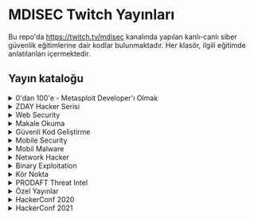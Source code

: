 
# MDISEC Twitch Yayınları

Bu repo'da https://twitch.tv/mdisec kanalında yapılan kanlı-canlı siber güvenlik eğitimlerine dair kodlar bulunmaktadır. Her klasör, ilgili eğitimde anlatılanları içermektedir.

## Yayın kataloğu

<details>
  <summary>0'dan 100'e - Metasploit Developer'ı Olmak</summary>

  1. 0x01 | İlk Yayın & Giriş
     * [https://www.twitch.tv/videos/586348522](https://www.twitch.tv/videos/586348522)
     * [https://www.youtube.com/watch?v=oKUzpaWxrfY](https://www.youtube.com/watch?v=oKUzpaWxrfY)
  2. 0x02 | Vulnerable Uygulama Yazıp, Auxiliary Modülü Geliştirmeye Giriş
     * [https://www.twitch.tv/videos/586761795](https://www.twitch.tv/videos/586761795) - [**Yayında yazılanlar**](docs/Metasploit_Gelistiricisi_Olmak/0x02_Aux_Modulu_Giris/)
     * [https://www.youtube.com/watch?v=STaFfB9SEtQ](https://www.youtube.com/watch?v=STaFfB9SEtQ)
  3. 0x03 | Bütünüyle Bir Auxiliary Modülü Geliştirme
     * [https://www.twitch.tv/videos/589457635](https://www.twitch.tv/videos/589457635) - [**Yayında yazılanlar**](docs/Metasploit_Gelistiricisi_Olmak/0x03_Aux_Modulu_Cred_Store/)
     * [https://www.youtube.com/watch?v=Llw3C-49yGI](https://www.youtube.com/watch?v=Llw3C-49yGI)
  4. 0x04 | Exploit Modülü Geliştirmeye Giriş
     * [https://www.twitch.tv/videos/593008248](https://www.twitch.tv/videos/593008248) - [**Yayında yazılanlar**](docs/Metasploit_Gelistiricisi_Olmak/0x04_Exploit_Modulu_VestaCP/)
     * [https://www.youtube.com/watch?v=azKgRvD5FM0](https://www.youtube.com/watch?v=azKgRvD5FM0)
  5. 0x05 | Shellcode Nedir? MSF Payload Üretim Mimarisine Giriş \w @egeblc
     * [https://www.twitch.tv/videos/604445231](https://www.twitch.tv/videos/604445231)
     * [https://www.youtube.com/watch?v=cy_1LTDjOcs](https://www.youtube.com/watch?v=cy_1LTDjOcs)
  6. 0x06 | Meterpreter nedir ve nasıl çalışır? \w @egeblc
     * [https://www.twitch.tv/videos/660338600](https://www.twitch.tv/videos/660338600)
     * [https://www.youtube.com/watch?v=XbfDIaHdy3s](https://www.youtube.com/watch?v=XbfDIaHdy3s)

</details>

<details>
  <summary>ZDAY Hacker Serisi</summary>

  1. 0x01 | 0day Vulnerability Research Dünyasına Giriş
     * [https://www.twitch.tv/videos/591402933](https://www.twitch.tv/videos/591402933)
     * [https://www.youtube.com/watch?v=S1GKkBGkf6Q](https://www.youtube.com/watch?v=S1GKkBGkf6Q)
  2. 0x02 | GravCMS Unauthenticated Arbitrary YAML Write/Update RCE 0day & MSF Development
     * [https://www.twitch.tv/videos/976640280](https://www.twitch.tv/videos/976640280)
     * [https://www.youtube.com/watch?v=sh49xqJIl2Q](https://www.youtube.com/watch?v=sh49xqJIl2Q)
  3. 0x03 | Schlix CMS Kaynak Kod Analizi ve 0day Zafiyet Araştırmacılığı
     * [https://www.twitch.tv/videos/1016922329](https://www.twitch.tv/videos/1016922329)
     * [https://www.youtube.com/watch?v=PfxPOMI8v9k](https://www.youtube.com/watch?v=PfxPOMI8v9k)
  4. 0x04 | Pardus 21 Linux Distro – Remote Code Execution 0day Güvenlik Açığı ve Analizi
     * [https://www.twitch.tv/videos/1147792457](https://www.twitch.tv/videos/1147792457)
     * [https://www.youtube.com/watch?v=ZTutAgjnBp4](https://www.youtube.com/watch?v=ZTutAgjnBp4)
  5. 0x05 | Pardus LiderAhenk 0day Zafiyeti – Tüm Pardus Bilgisayarlarınız BANA Ait ! (CVE-2021-3825)
     * [https://www.twitch.tv/videos/1157220423](https://www.twitch.tv/videos/1157220423)
     * [https://www.youtube.com/watch?v=CMHQwDgi8xY](https://www.youtube.com/watch?v=CMHQwDgi8xY)
  6. 0x06 | HAVELSAN Liman MYS 0day Remote Code Execution
     * [https://www.twitch.tv/videos/1161923638](https://www.twitch.tv/videos/1161923638)
     * [https://www.youtube.com/watch?v=1VDS6tP1G6I](https://www.youtube.com/watch?v=1VDS6tP1G6I)

</details>

<details>
  <summary>Web Security</summary>

  1. 0x01 | SQL Injection'ı Bütünüyle Anlamak
     * [https://www.twitch.tv/videos/595111162](https://www.twitch.tv/videos/595111162)
     * [https://www.youtube.com/watch?v=WtHnT73NaaQ](https://www.youtube.com/watch?v=WtHnT73NaaQ)
  2. 0x02 | IDOR Insecure Direct Object Reference Zafiyetleri Hakkında Her şey
     * [https://www.twitch.tv/videos/597782271](https://www.twitch.tv/videos/597782271)
     * [https://www.youtube.com/watch?v=TsJ2XPuGe1k](https://www.youtube.com/watch?v=TsJ2XPuGe1k)
  3. 0x03 | Session'ı ve CSRF Zafiyetini Anlamak. SameSite Cookie Önlemi E-ticareti Nasıl Yok Etti
     * [https://www.twitch.tv/videos/601669993](https://www.twitch.tv/videos/601669993)
     * [https://www.youtube.com/watch?v=CKHai0OW6BY](https://www.youtube.com/watch?v=CKHai0OW6BY)
  4. 0x04 | Bir Hacker'ın Gözünden Modern Web Nasıl Çalışır?
     * [https://www.twitch.tv/videos/615150454](https://www.twitch.tv/videos/615150454) - [**Yayın özeti belge**](docs/Web_Security_101/0x04_Bir_Hackerin_Gozunden_Web/README.md)
     * [https://www.youtube.com/watch?v=3AgDSw0I89A](https://www.youtube.com/watch?v=3AgDSw0I89A)
  5. 0x05 | HackerConf.Stream! Goygoy ve Akabinde Web Security Academy'e Dalış
     * [https://www.twitch.tv/videos/620066004](https://www.twitch.tv/videos/620066004)
     * [https://www.youtube.com/watch?v=iYPqOWJR1nY](https://www.youtube.com/watch?v=iYPqOWJR1nY)
  6. 0x06 | Siber Güvenlik Üzerine Goygoy ve Web Security Academy 2nd Edition
     * [https://www.twitch.tv/videos/622045050](https://www.twitch.tv/videos/622045050)
     * [https://www.youtube.com/watch?v=IfYyFMydLV4](https://www.youtube.com/watch?v=IfYyFMydLV4)
  7. 0x07 | XML external entity (XXE) Injection
     * [https://www.twitch.tv/videos/625002543](https://www.twitch.tv/videos/625002543)
     * [https://www.youtube.com/watch?v=-BPnSQou8yw](https://www.youtube.com/watch?v=-BPnSQou8yw)
  8. 0x08 | XSS Güvenlik Zafiyeti Hakkında Her Şey Part - 1
     * [https://www.twitch.tv/videos/631760884](https://www.twitch.tv/videos/631760884)
     * [https://www.youtube.com/watch?v=NFD3vZ-lIgI](https://www.youtube.com/watch?v=NFD3vZ-lIgI)
  9. 0x09 | XSS Güvenlik Zafiyeti Serüvenine Devam Part 2
     * [https://www.twitch.tv/videos/633696324](https://www.twitch.tv/videos/633696324)
     * [https://www.youtube.com/watch?v=xXbDhyKo9B8](https://www.youtube.com/watch?v=xXbDhyKo9B8)
  10. 0x0A | Web Security Academy'den Devam Ediyoruz
      * [https://www.twitch.tv/videos/647062163](https://www.twitch.tv/videos/647062163)
      * [https://www.youtube.com/watch?v=ebLgQiG7ACw](https://www.youtube.com/watch?v=ebLgQiG7ACw)
  11. 0x0B | Web Security Academy'de XSS Çözmeye Devam
      * [https://www.twitch.tv/videos/653702937](https://www.twitch.tv/videos/653702937)
      * [https://www.youtube.com/watch?v=Cy9qGc_A_Ic](https://www.youtube.com/watch?v=Cy9qGc_A_Ic)
  12. 0x0C | Deserialization Zafiyetlerini Anlamak
      * [https://www.twitch.tv/videos/667200179](https://www.twitch.tv/videos/667200179) - Episode 1
      * [https://www.twitch.tv/videos/667200155](https://www.twitch.tv/videos/667200155) - Episode 2
      * [https://www.youtube.com/watch?v=0Oj8FVDcpwU](https://www.youtube.com/watch?v=0Oj8FVDcpwU0) - Episode 1
      * [https://www.youtube.com/watch?v=wvNGCBDbENY](https://www.youtube.com/watch?v=wvNGCBDbENY) - Episode 2
  13. 0x0D | Deserialization Exploitation
      * [https://www.twitch.tv/videos/670847022](https://www.twitch.tv/videos/670847022)
      * [https://www.youtube.com/watch?v=kk43YwA6OFI](https://www.youtube.com/watch?v=kk43YwA6OFI)
  14. 0x0E | SSL Temelde Nedir ? HSTS
      * [https://www.twitch.tv/videos/727300811](https://www.twitch.tv/videos/727300811)
      * [https://www.youtube.com/watch?v=XlgG-Aw2nos](https://www.youtube.com/watch?v=XlgG-Aw2nos)
  15. 0x0F | OS Command Injection
      * [https://www.twitch.tv/videos/734409889](https://www.twitch.tv/videos/734409889)
      * [https://www.youtube.com/watch?v=X7pzc8zgL6I](https://www.youtube.com/watch?v=X7pzc8zgL6I)
  16. 0x10 | Information Disclosure
      * [https://www.twitch.tv/videos/736775441](https://www.twitch.tv/videos/736775441)
  17. 0x11 | Authentication
      * [https://www.twitch.tv/videos/743634792](https://www.twitch.tv/videos/743634792)
  18. 0x12 | CS253 Sınavına Giriyor MDISEC
      * [https://www.twitch.tv/videos/748045222](https://www.twitch.tv/videos/748045222)
      * [https://www.youtube.com/watch?v=6QaJ59AMkDg](https://www.youtube.com/watch?v=6QaJ59AMkDg)
  19. 0x13 | Host Header Manipulations
      * [https://www.twitch.tv/videos/761496821](https://www.twitch.tv/videos/761496821)
      * [https://www.youtube.com/watch?v=I6LZ6e5O-Ao](https://www.youtube.com/watch?v=I6LZ6e5O-Ao)
  20. 0x14 | Back back back tick ^^
      * [https://www.twitch.tv/videos/775545752](https://www.twitch.tv/videos/775545752)
      * [https://www.youtube.com/watch?v=NDPUSV802xY](https://www.youtube.com/watch?v=NDPUSV802xY)
  21. 0x15 | Yeni Burp Suite 2020.11 ve SSRF Giriş
      * [https://www.twitch.tv/videos/797189256](https://www.twitch.tv/videos/797189256)
      * [https://www.youtube.com/watch?v=5rbQaOepMls](https://www.youtube.com/watch?v=5rbQaOepMls)
  22. 0x16 | Server-Side Request Forgery Nedir?
      * [https://www.twitch.tv/videos/807479042](https://www.twitch.tv/videos/807479042)
      * [https://www.youtube.com/watch?v=2ONduwyqYUA](https://www.youtube.com/watch?v=2ONduwyqYUA)
  23. 0x17 | Server-Side Template Injection Giriş - 1
      * [https://www.twitch.tv/videos/815510114](https://www.twitch.tv/videos/815510114)
      * [https://www.youtube.com/watch?v=w-GbdWzss0g](https://www.youtube.com/watch?v=w-GbdWzss0g)
  24. 0x18 | Directory Traversal ../../etc/passwd
      * [https://www.twitch.tv/videos/839611874](https://www.twitch.tv/videos/839611874)
      * [https://www.youtube.com/watch?v=wNMyiqixL1g](https://www.youtube.com/watch?v=wNMyiqixL1g)
  25. 0x19 | Source-Code Review SonarSource #CodeChallenge 2020 !
      * [https://www.twitch.tv/videos/848618417](https://www.twitch.tv/videos/848618417)
      * [https://www.youtube.com/watch?v=V_ogHUIF8E0](https://www.youtube.com/watch?v=V_ogHUIF8E0)
  26. 0x1A | OAuth Zafiyetleri
      * [https://www.twitch.tv/videos/897024665](https://www.twitch.tv/videos/897024665)
      * [https://www.youtube.com/watch?v=R8K6e-oTmwo](https://www.youtube.com/watch?v=R8K6e-oTmwo)
  27. 0x1B | OAuth Zafiyetleri Reloaded
      * [https://www.twitch.tv/videos/899537119](https://www.twitch.tv/videos/899537119)
      * [https://www.youtube.com/watch?v=scs6PJ8qMuw](https://www.youtube.com/watch?v=scs6PJ8qMuw)
  28. 0x1C | Web Cache Nedir ? Web Cache Poisoning Zafiyeti
      * [https://www.twitch.tv/videos/924318160](https://www.twitch.tv/videos/924318160)
      * [https://www.youtube.com/watch?v=U5bx4ZXdmRI](https://www.youtube.com/watch?v=U5bx4ZXdmRI)
  29. 0x1D | Burp DOM Invader
      * [https://www.twitch.tv/videos/1086833157](https://www.twitch.tv/videos/1086833157)
      * [https://www.youtube.com/watch?v=s63LYfE0HRY](https://www.youtube.com/watch?v=s63LYfE0HRY)
  30. 0x1E | HTTP Request Smuggling ve HTTP/2 Downgrade Attack Zafiyeti
      * [https://www.twitch.tv/videos/1117429756](https://www.twitch.tv/videos/1117429756)
      * [https://www.youtube.com/watch?v=C20e0VYqY84](https://www.youtube.com/watch?v=C20e0VYqY84)
  31. 0x1F | File Upload Zafiyetleri ve Web Security Academy
      * [https://www.twitch.tv/videos/1226139712](https://www.twitch.tv/videos/1226139712)
      * [https://www.youtube.com/watch?v=-Ynsx0z-MsQ](https://www.youtube.com/watch?v=-Ynsx0z-MsQ)
  32. 0x20 | SonarSource 2021 - Güvenlik Zafiyeti Takvimi Challenge !
      * [https://www.twitch.tv/videos/1232694851](https://www.twitch.tv/videos/1232694851)
      * [https://www.youtube.com/watch?v=KoczwcJUagY](https://www.youtube.com/watch?v=KoczwcJUagY)


</details>

<details>
  <summary>Makale Okuma</summary>

   1. 0x01 | Apple'da Bulunan RCE Zafiyetinin Analizi
      * [https://www.twitch.tv/videos/877256473](https://www.twitch.tv/videos/877256473)
      * [https://www.youtube.com/watch?v=NDiliDHYE_0](https://www.youtube.com/watch?v=NDiliDHYE_0)
   2. 0x02 | CVE-2020-16875 RCE Microsoft Exchange Online Analizi
      * [https://www.twitch.tv/videos/883611601](https://www.twitch.tv/videos/883611601)
      * [https://www.youtube.com/watch?v=wG_9cgX-S3U](https://www.youtube.com/watch?v=wG_9cgX-S3U)
   3. 0x03 | Top 10 Web Hacking Techniques of 2020 Anketi Analizi
      * [https://www.youtube.com/watch?v=X66Chpua0So](https://www.youtube.com/watch?v=X66Chpua0So)
   4. 0x04 | Gitlab Arbitrary File Read Zafiyetinin Analizi
      * [https://www.twitch.tv/videos/887619016](https://www.twitch.tv/videos/887619016)
      * [https://www.youtube.com/watch?v=kipB68q-ZnE](https://www.youtube.com/watch?v=kipB68q-ZnE)
   5. 0x05 | Github Zincirleme SSRF'ler ile RCE Zafiyetinin Analizi
      * [https://www.twitch.tv/videos/890162930](https://www.twitch.tv/videos/890162930)
      * [https://www.youtube.com/watch?v=WgCZ90m6m9M](https://www.youtube.com/watch?v=WgCZ90m6m9M)
   6. 0x06 | pip,npm,gem install Riskleri... Typosquatting & Dependency Confusion Mevzusu
      * [https://www.twitch.tv/videos/908678053](https://www.twitch.tv/videos/908678053)
      * [https://www.youtube.com/watch?v=q5F3OUJu8c4](https://www.youtube.com/watch?v=q5F3OUJu8c4)
   7. 0x07 | VMware vCenter RCE (CVE-2021-21972) Analizi
      * [https://www.twitch.tv/videos/926867627](https://www.twitch.tv/videos/926867627)
      * [https://www.youtube.com/watch?v=mRrAcinvwvE](https://www.youtube.com/watch?v=mRrAcinvwvE)
   8. 0x08 | PHP Supply Chain Attack on Composer (CVE-2021-29472) Analizi
      * [https://www.twitch.tv/videos/1009803490](https://www.twitch.tv/videos/1009803490)
      * [https://www.youtube.com/watch?v=RjKVcYrtl5w](https://www.youtube.com/watch?v=RjKVcYrtl5w)
   9. 0x09 | 50 Milyon Dolarlık :) Atlassian Confluence Kritik Güvenlik Açığı (CVE-2021-26084) Analizi
      * [https://www.twitch.tv/videos/1136146894](https://www.twitch.tv/videos/1136146894)
      * [https://www.youtube.com/watch?v=8-W2d1GmwyU](https://www.youtube.com/watch?v=8-W2d1GmwyU)

</details>

<details>
  <summary>Güvenli Kod Geliştirme</summary>

  1. 0x01 | Recurity Labs Güvenli Kod Geliştirme Eğitimi - 1
      * [https://www.twitch.tv/videos/866034531](https://www.twitch.tv/videos/866034531)
      * [https://www.youtube.com/watch?v=sUHGPp8o5U4](https://www.youtube.com/watch?v=sUHGPp8o5U4)
  2. 0x02 | Recurity Labs Güvenli Kod Geliştirme Eğitimi - 2
      * [https://www.twitch.tv/videos/872127865](https://www.twitch.tv/videos/872127865)
      * [https://www.youtube.com/watch?v=VRgLcQIqAyk](https://www.youtube.com/watch?v=VRgLcQIqAyk)

</details>

<details>
  <summary>Mobile Security</summary>

  1. 0x01 | Mobile Security Android Temelleri /w Ahmet Bilal Can @0xabc0
     * [https://www.twitch.tv/videos/911212809](https://www.twitch.tv/videos/911212809)
     * [https://www.youtube.com/watch?v=LZUo09l441s](https://www.youtube.com/watch?v=LZUo09l441s)
  2. 0x02 | App Dev Serisi Part 2 /w Ahmet Bilal Can @0xabc0
     * [https://www.twitch.tv/videos/916604981](https://www.twitch.tv/videos/916604981)
     * [https://www.youtube.com/watch?v=GQ7bwUOmVqk](https://www.youtube.com/watch?v=GQ7bwUOmVqk)

</details>


<details>
  <summary>Mobil Malware</summary>

  1. 0x01 | BTC Stealer Zararlısı ile Mobil Malware Dünyasına Giriş /w Ahmet Bilal Can @0xabc0
     * [https://www.twitch.tv/videos/611273156](https://www.twitch.tv/videos/611273156)
  2. 0x02 | Mobil Zararlı Analizi Araç Gereçleri /w Ahmet Bilal Can @0xabc0
     * [https://www.twitch.tv/videos/673801071](https://www.twitch.tv/videos/673801071)

</details>

<details>
  <summary>Network Hacker</summary>

  1. 0x01 | Karanlığı Aydınlat /w Barkın Kılıç @Barknkilic
     * [https://www.twitch.tv/videos/638434083](https://www.twitch.tv/videos/638434083)
     * [https://www.youtube.com/watch?v=FRRk9swhkTo](https://www.youtube.com/watch?v=FRRk9swhkTo)
  2. 0x02 | Ağ Protokollerine Fısılda /w Barkın Kılıç @Barknkilic
     * [https://www.twitch.tv/videos/645094492](https://www.twitch.tv/videos/645094492)
     * [https://www.youtube.com/watch?v=bagwT2KO-gY](https://www.youtube.com/watch?v=bagwT2KO-gY)
  3. 0x03 | VLAN, ICMP ve MITM Saldırıları /w Barkın Kılıç @Barknkilic
     * [https://www.twitch.tv/videos/651833521](https://www.twitch.tv/videos/651833521)
     * [https://www.youtube.com/watch?v=jtVYkmNYDgU](https://www.youtube.com/watch?v=jtVYkmNYDgU)
  4. 0x04 | Yetkilerini Aş /w Barkın Kılıç @Barknkilic
     * [https://www.twitch.tv/videos/658410127](https://www.twitch.tv/videos/658410127)
  5. 0x05 | Windows ve Etki Alanı Dünyasına Giriş /w Barkın Kılıç @Barknkilic
     * [https://www.twitch.tv/videos/665179900](https://www.twitch.tv/videos/665179900)
  6. 0x06 | Kerberos Nedir Ne Değildir? /w Barkın Kılıç @Barknkilic
     * [https://www.twitch.tv/videos/671842462](https://www.twitch.tv/videos/671842462)
  7. 0x07 | Kerberos ve AD Atakları /w Barkın Kılıç @Barknkilic
     * [https://www.twitch.tv/videos/685522897](https://www.twitch.tv/videos/685522897)

</details>

<details>
  <summary>Binary Exploitation</summary>

  OSCE Hazırlık materyallerinin listelendiği repo: [osce-preparation](https://github.com/mdisec/osce-preparation).

  1. 0x01 | Plan ve program
     * [https://www.twitch.tv/videos/687589134](https://www.twitch.tv/videos/687589134)
  2. 0x02 | Practical Reverse Engineering Okumaya Devam
     * [https://www.twitch.tv/videos/692465518](https://www.twitch.tv/videos/692465518)
     * [https://www.youtube.com/watch?v=wbOuHloRkgk](https://www.youtube.com/watch?v=wbOuHloRkgk)
  3. 0x03 | Practical Reverse Engineering Devam Part 2
     * [https://www.twitch.tv/videos/695051786](https://www.twitch.tv/videos/695051786)
     * [https://www.youtube.com/watch?v=wRFneWtzmRk](https://www.youtube.com/watch?v=wRFneWtzmRk)
  4. 0x04 | Practical Reverse Engineering Devam Part 3
     * [https://www.twitch.tv/videos/695487222](https://www.twitch.tv/videos/695487222)
     * [https://www.youtube.com/watch?v=281WfO9Zg9w](https://www.youtube.com/watch?v=281WfO9Zg9w)
  5. 0x05 | Corelan.be Overflow 0x01
     * [https://www.twitch.tv/videos/698151945](https://www.twitch.tv/videos/698151945)
     * [https://www.youtube.com/watch?v=yAKUehUvNFs](https://www.youtube.com/watch?v=yAKUehUvNFs)
  6. 0x06 | Corelan.be Overflow 0x02
     * [https://www.twitch.tv/videos/699337296](https://www.twitch.tv/videos/699337296)
     * [https://www.youtube.com/watch?v=lmvq_8q8SyU](https://www.youtube.com/watch?v=lmvq_8q8SyU)
  7. 0x07 | Corelan.be Overflow 0x03
     * [https://www.twitch.tv/videos/700208675](https://www.twitch.tv/videos/700208675)
     * [https://www.youtube.com/watch?v=An2Q-kryt8s](https://www.youtube.com/watch?v=An2Q-kryt8s)
  8. 0x08 | Life of Portable Executable (PE) \w Ege Balcı
     * [https://www.twitch.tv/videos/701386652](https://www.twitch.tv/videos/701386652)
     * [https://www.youtube.com/watch?v=4pvJwtQVdg4](https://www.youtube.com/watch?v=4pvJwtQVdg4)
  9. 0x09 | Corelan.be Overflow 0x04 SEH Exploitation
     * [https://www.twitch.tv/videos/702391815](https://www.twitch.tv/videos/702391815)
     * [https://www.youtube.com/watch?v=D_deeN4Ksw8](https://www.youtube.com/watch?v=D_deeN4Ksw8)
  10. 0x0A | Corelan.be Overflow 0x05 SEH and Moaar!
      * [https://www.twitch.tv/videos/705249480](https://www.twitch.tv/videos/705249480) - Part 1
      * [https://www.twitch.tv/videos/705249666](https://www.twitch.tv/videos/705249666) - Part 2
      * [https://www.youtube.com/watch?v=ZCNv0hwd58c](https://www.youtube.com/watch?v=ZCNv0hwd58c) - Part 1
      * [https://www.youtube.com/watch?v=p9zXv32pNlc](https://www.youtube.com/watch?v=p9zXv32pNlc) - Part 2
  11. 0x0B | Corelan.be Overflow 0x06 SafeSEH Bypass
      * [https://www.twitch.tv/videos/706253983](https://www.twitch.tv/videos/706253983)
      * [https://www.youtube.com/watch?v=qwpFOrNmsSk](https://www.youtube.com/watch?v=qwpFOrNmsSk)
  12. 0x0C | Corelan.be Overflow 0x06 DEP Data Execution Prevention
      * [https://www.twitch.tv/videos/707115991](https://www.twitch.tv/videos/707115991)
      * [https://www.youtube.com/watch?v=zn3vyZ-JPkY](https://www.youtube.com/watch?v=zn3vyZ-JPkY)
  13. 0x0D | Corelan.be Overflow 0x06 DEP Bypass and ROP
      * [https://www.twitch.tv/videos/712079900](https://www.twitch.tv/videos/712079900)
  14. 0x0E | Corelan.be Overflow 0x10 Final
      * [https://www.twitch.tv/videos/713292141](https://www.twitch.tv/videos/713292141)
      * [https://www.youtube.com/watch?v=dh2sw2eQ34w](https://www.youtube.com/watch?v=dh2sw2eQ34w)
  15. 0x0F | Moaaar! Exploitation & ASLR
      * [https://www.twitch.tv/videos/715862488](https://www.twitch.tv/videos/715862488)
  16. 0x10 | Windows Shellcoding - 1
      * [https://www.twitch.tv/videos/729317036](https://www.twitch.tv/videos/729317036)
  17. Final | MDI OSCE Sınavı'na Girdi!
      * [https://www.twitch.tv/videos/784830991](https://www.twitch.tv/videos/784830991)

</details>

<details>
  <summary>Kör Nokta</summary>

  1. 0x01 | Çocuk istismari & pedomap.live projesi
     * [https://www.twitch.tv/videos/689566189](https://www.twitch.tv/videos/689566189)
     * [https://www.youtube.com/watch?v=47bDJOaxHY0](https://www.youtube.com/watch?v=47bDJOaxHY0)
  2. 0x02 | Kör Nokta S1E2 | Sahte Siteler
     * [https://www.twitch.tv/videos/708117886](https://www.twitch.tv/videos/708117886)
     * [https://www.youtube.com/watch?v=91CkhFN8qdw](https://www.youtube.com/watch?v=91CkhFN8qdw)
  3. 0x03 | Güvenli İletişim
     * [https://www.twitch.tv/videos/914097437](https://www.twitch.tv/videos/914097437)
     * [https://www.youtube.com/watch?v=ly_dhtuL5A8](https://www.youtube.com/watch?v=ly_dhtuL5A8)
  4. 0x04 | Bitcoin ve Kripto Para Alım Satım Platformları ve Siber Güvenlik
     * [https://www.twitch.tv/videos/1000342581](https://www.twitch.tv/videos/1000342581)
     * [https://www.youtube.com/watch?v=p1l8ZVv2NQo](https://www.youtube.com/watch?v=p1l8ZVv2NQo)
     
</details>

<details>
  <summary>PRODAFT Threat Intel</summary>

  1. 0x01 | Operation !SilverFish : Uluslararası Bir Siber Casusluk Operasyonu Perde Arkası
      * [https://www.twitch.tv/videos/961508374](https://www.twitch.tv/videos/961508374)
      * [https://www.youtube.com/watch?v=0fllYA9KqI8](https://www.youtube.com/watch?v=0fllYA9KqI8)
  2. 0x02 | PRODAFT Threat Intel: Conti Ransomware Group Analysis with Ege Balcı
     * [https://www.twitch.tv/videos/1220323746](https://www.twitch.tv/videos/1220323746)
     * [https://www.youtube.com/watch?v=HnUDdA6SHaU](https://www.youtube.com/watch?v=HnUDdA6SHaU)

     
</details>

<details>
  <summary>Özel Yayınlar</summary>

  1. 0x01 | HackerOne Yayını! Hacking ve BugBounty Hakkında Her Şey /w @utkusen & @umr4n6
     * [https://www.twitch.tv/videos/606367716](https://www.twitch.tv/videos/606367716)
     * [https://www.youtube.com/watch?v=GMi87PFsgd4](https://www.youtube.com/watch?v=GMi87PFsgd4)
  2. 0x02 | Kanlı-Canlı Blue Team'in Hayatı (splunk + sysmon + zeek + suricata) /w @caliskanfurkan_
     * [https://www.twitch.tv/videos/613223050](https://www.twitch.tv/videos/613223050)
  3. 0x03 | Pazar goygoy'u & Web Security Academy lab'ına kafa üstü dalış
     * [https://www.twitch.tv/videos/616972912](https://www.twitch.tv/videos/616972912)
  4. 0x04 | Siber Güvenlik Goygoyu ve akabinde Tabiki Teknik-Taktik-Kanlı-Canlı Eğitim /w Ayşe Bilge @abilgegunduz
     * [https://www.twitch.tv/videos/623873004](https://www.twitch.tv/videos/623873004)
  5. 0x05 | Siber güvenlik üzerine teknik-taktik muhabbet
     * [https://www.twitch.tv/videos/637419886](https://www.twitch.tv/videos/637419886)
  6. 0x06 | CTO ile siber güvenlik üzerine teknik-taktik sohbet /w Oğuzhan YILMAZ
     * [https://www.twitch.tv/videos/640273582](https://www.twitch.tv/videos/640273582)
  7. 0x07 | Siber güvenlik soru-cevap ve yeni streaming pc denemeleri
     * [https://www.twitch.tv/videos/645094322](https://www.twitch.tv/videos/645094322)
  8. 0x08 |  Özel Konuk | Seren Porsuk (@_statex) 
     * [https://www.twitch.tv/videos/723194260](https://www.twitch.tv/videos/723194260)
  9. 0x09 | Güvenlik Ürünlerinin Güvenliği ? since 2015
     * [https://www.twitch.tv/videos/903697575](https://www.twitch.tv/videos/903697575)
     * [https://www.youtube.com/watch?v=EpCcm1zgG-w](https://www.youtube.com/watch?v=EpCcm1zgG-w)
  10. 0x0A | Intigriti XSS Challenge Çözümü /w Buğra
      * [https://www.twitch.tv/videos/906139611](https://www.twitch.tv/videos/906139611)
      * [https://www.youtube.com/watch?v=uGypW1lSoQI](https://www.youtube.com/watch?v=uGypW1lSoQI)
  11. 0x0B | 10 ay boyunca her hafta siber güvenlik eğitimi vermek ? MDISEC kanalının hikayesi
      * [https://www.twitch.tv/videos/920318966](https://www.twitch.tv/videos/920318966)
      * [https://www.youtube.com/watch?v=1hkzHqtI6iY](https://www.youtube.com/watch?v=1hkzHqtI6iY)
  12. 0x0C | Yemeksepeti Vakası Üzerine Sohbet ve Daha Fazlası
      * [https://www.twitch.tv/videos/967405530](https://www.twitch.tv/videos/967405530)
      * [https://www.youtube.com/watch?v=UCfeAEodQd8](https://www.youtube.com/watch?v=UCfeAEodQd8)
  13. 0x0D | Schlix CMS'de Zafiyet Bulan @DevilsGrin ve SonarSource ile Statik Kaynak Kod Analizi
      * [https://www.twitch.tv/videos/1040350233](https://www.twitch.tv/videos/1040350233)
      * [https://www.youtube.com/watch?v=9QyLka4FpU4](https://www.youtube.com/watch?v=9QyLka4FpU4)
  14. 0x0E | Konuk: Kağan IŞILDAK | Offensive Approach to Online Sandboxes ! Any.run Ciğerini Söktük
      * [https://www.twitch.tv/videos/1047120796](https://www.twitch.tv/videos/1047120796)
      * [https://www.youtube.com/watch?v=pu0-Jvg4qQo](https://www.youtube.com/watch?v=pu0-Jvg4qQo)
  15. 0x0F | "SBK, sadece numara girerek istediği kişinin WhatsApp yazışmalarını görebiliyor" Mümkün mü ? EVET !
      * [https://www.twitch.tv/videos/1072783156](https://www.twitch.tv/videos/1072783156)
      * [https://www.youtube.com/watch?v=1h5Er4UE9-k](https://www.youtube.com/watch?v=1h5Er4UE9-k)
  16. 0x10 | Bu mesleğe neden aşığım ! Log4J Güvenlik Zafiyeti
      * [https://www.twitch.tv/videos/1232701035](https://www.twitch.tv/videos/1232701035)
      * [https://www.youtube.com/watch?v=qMnoV63PUbo](https://www.youtube.com/watch?v=qMnoV63PUbo)

</details>

<details>
  <summary>HackerConf 2020</summary>

  1. [EN] Opening & Keynote by Chloé Messdaghi @ChloeMessdaghi
     * [https://www.twitch.tv/videos/630401704](https://www.twitch.tv/videos/630401704)
     * [https://www.youtube.com/watch?v=MZGuYMxyhQ8](https://www.youtube.com/watch?v=MZGuYMxyhQ8)
  2. [TR] Bir Red Team Serüveni by Barkın Kılıç @Barknkilic
     * [https://www.twitch.tv/videos/630401702](https://www.twitch.tv/videos/630401702)
     * [https://www.youtube.com/watch?v=765F9C5YlKU](https://www.youtube.com/watch?v=765F9C5YlKU)
  3. [EN] Deep Dive into Binary Genetics: Detecting code re-use by CFG analysis by Usama Saqib
     * [https://www.twitch.tv/videos/630401703](https://www.twitch.tv/videos/630401703)
     * [https://www.youtube.com/watch?v=C3fB4X1Vezg](https://www.youtube.com/watch?v=C3fB4X1Vezg)
  4. [TR] Hacking Android Games For Fun & Profit by Ahmet Bilal Can @0xabc0
     * [https://www.twitch.tv/videos/630425611](https://www.twitch.tv/videos/630425611)
     * [https://www.youtube.com/watch?v=ixRcso3W5EA](https://www.youtube.com/watch?v=ixRcso3W5EA)
  5. [TR] JUST CHATTING' WITH SPONSORS
     * [https://www.twitch.tv/videos/630425609](https://www.twitch.tv/videos/630425609)
     * [https://www.youtube.com/watch?v=vw4cLiwPTMg](https://www.youtube.com/watch?v=vw4cLiwPTMg)
  6. [TR] Halka Açık Ekran Görüntülerinde "Image Processing" ile Hassas Veri Arama ("ShotLooter") by Utku Şen @utkusen
     * [https://www.twitch.tv/videos/630425607](https://www.twitch.tv/videos/630425607)
     * [https://www.youtube.com/watch?v=KtECdl_mPvY](https://www.youtube.com/watch?v=KtECdl_mPvY)
  7. [EN] Windows Firewall is Enabled By Default: Exploiting Microsoft Protocols by Hossam Mohamed @_wazehell
     * [https://www.twitch.tv/videos/630425608](https://www.twitch.tv/videos/630425608)
     * [https://www.youtube.com/watch?v=u07WM3lEceA](https://www.youtube.com/watch?v=u07WM3lEceA)
  8. [TR] Siber Puzzle Tehdit Avı: Bir APT Saldırısının Analizi by Alparslan Akyıldız
     * [https://www.twitch.tv/videos/630425612](https://www.twitch.tv/videos/630425612)
     * [https://www.youtube.com/watch?v=2D3f8f0Y9lg](https://www.youtube.com/watch?v=2D3f8f0Y9lg)
  9. [TR] Kapanış with Perfect Trio Can Yıldızlı & Koryak Uzan ve MDISEC
     * [https://www.twitch.tv/videos/630425610](https://www.twitch.tv/videos/630425610)
     * [https://www.youtube.com/watch?v=EybV9yjISUg](https://www.youtube.com/watch?v=EybV9yjISUg)
     
</details>



<details>
  <summary>HackerConf 2021</summary>

  1. [TR] Saldırganı Yakalamak - Gökhan Yüceler
     * [https://www.twitch.tv/videos/912324278](https://www.twitch.tv/videos/912324278)
     * [https://www.youtube.com/watch?v=2Vo_f1KkhJY](https://www.youtube.com/watch?v=2Vo_f1KkhJY)
  2. [EN] Just wait and I will tell you why Powershell is still great - Hassam Mohamed
     * [https://www.twitch.tv/videos/912329566](https://www.twitch.tv/videos/912329566)
     * [https://www.youtube.com/watch?v=ULwt0uNvoJo](https://www.youtube.com/watch?v=ULwt0uNvoJo)
  3. [TR] Pandemi Döneminde Online Sınavlarda Nasıl AA Alınır ? - Batuhan & Meryem
     * [https://www.twitch.tv/videos/912331853](https://www.twitch.tv/videos/912331853)
     * [https://www.youtube.com/watch?v=VucqK2zcMu8](https://www.youtube.com/watch?v=VucqK2zcMu8)
  4. [TR] Exploiting ArcSight Logger - Chingiz Safarli
     * [https://www.twitch.tv/videos/912332820](https://www.twitch.tv/videos/912332820)
     * [https://www.youtube.com/watch?v=-BOq8TvHDBw](https://www.youtube.com/watch?v=-BOq8TvHDBw)
  5. [TR] JUST CHATTING' WITH SPONSORS
     * [https://www.twitch.tv/videos/912334162](https://www.twitch.tv/videos/912334162)
     * [https://www.youtube.com/watch?v=7ZkVUuooomw](https://www.youtube.com/watch?v=7ZkVUuooomw)
  6. [TR] EgeBalcı - PTI Team: No Worries We Will Find You
     * [https://www.twitch.tv/videos/912335555](https://www.twitch.tv/videos/912335555)
     * [https://www.youtube.com/watch?v=Fxgzrcwljtg](https://www.youtube.com/watch?v=Fxgzrcwljtg)
  7. [TR] Farklı Dillerde İstismar Etme: Komut Çalıştırma - Selim Enes Karaduman
     * [https://www.twitch.tv/videos/912337972](https://www.twitch.tv/videos/912337972)
     * [https://www.youtube.com/watch?v=KvRmC6LUeec](https://www.youtube.com/watch?v=KvRmC6LUeec)
  8. [TR] 0TL ile İstanbul'u Gezmek ! - Ahmet Bilal Can @0xabc0
     * [https://www.twitch.tv/videos/912339390](https://www.twitch.tv/videos/912339390)
     * [https://www.youtube.com/watch?v=9UOmUMqN940](https://www.youtube.com/watch?v=9UOmUMqN940)
  9. [EN] What is BlackArch ? @noptrix
     * [https://www.twitch.tv/videos/912340483](https://www.twitch.tv/videos/912340483)
     * [https://www.youtube.com/watch?v=SQa_FxqOx4U](https://www.youtube.com/watch?v=SQa_FxqOx4U)
     
</details>

